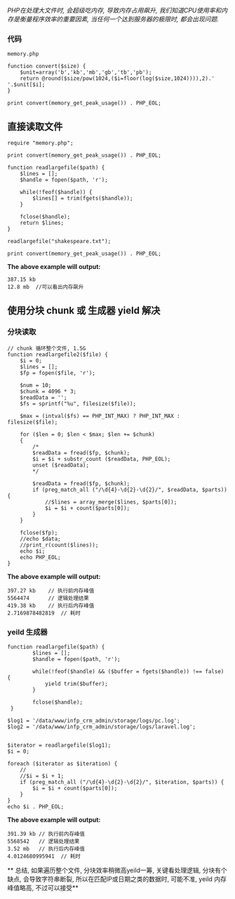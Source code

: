 *PHP在处理大文件时, 会超级吃内存, 导致内存占用飙升, 我们知道CPU使用率和内存是衡量程序效率的重要因素, 当任何一个达到服务器的极限时, 都会出现问题.*

###  代码

    memory.php
    
    function convert($size) {
        $unit=array('b','kb','mb','gb','tb','pb');
        return @round($size/pow(1024,($i=floor(log($size,1024)))),2).' '.$unit[$i];
    }
    
    print convert(memory_get_peak_usage()) . PHP_EOL;
    
    
    
## 直接读取文件

    require "memory.php";

    print convert(memory_get_peak_usage()) . PHP_EOL;

    function readlargefile($path) {
        $lines = [];
        $handle = fopen($path, 'r');

        while(!feof($handle)) {
            $lines[] = trim(fgets($handle));
        }

        fclose($handle);
        return $lines;
    }

    readlargefile("shakespeare.txt");

    print convert(memory_get_peak_usage()) . PHP_EOL;
    

**The above example will output:**

    387.15 kb
    12.8 mb  //可以看出内存飙升


## 使用分块 chunk 或 生成器 yield 解决

### 分块读取

    // chunk 循环整个文件, 1.5G
    function readlargefile2($file) {
        $i = 0;
        $lines = [];
        $fp = fopen($file, 'r');

        $num = 10;
        $chunk = 4096 * 3;
        $readData = '';
        $fs = sprintf("%u", filesize($file));

        $max = (intval($fs) == PHP_INT_MAX) ? PHP_INT_MAX : filesize($file);

        for ($len = 0; $len < $max; $len += $chunk)
        {
            /*
            $readData = fread($fp, $chunk);
            $i = $i + substr_count ($readData, PHP_EOL);
            unset ($readData);
            */

            $readData = fread($fp, $chunk);
            if (preg_match_all ("/\d{4}-\d{2}-\d{2}/", $readData, $parts)) {
                //$lines = array_merge($lines, $parts[0]);
                $i = $i + count($parts[0]);
            }
        }

        fclose($fp);
        //echo $data; 
        //print_r(count($lines));
        echo $i;
        echo PHP_EOL;
    }

**The above example will output:**

    397.27 kb    // 执行前内存峰值
    5564474      // 逻辑处理结果
    419.38 kb    // 执行后内存峰值
    2.7169878482819  // 耗时


### yeild 生成器

    function readlargefile($path) {
            $lines = [];
            $handle = fopen($path, 'r');

            while(!feof($handle) && ($buffer = fgets($handle)) !== false) {
                yield trim($buffer);
            }

            fclose($handle);
     }

    $log1 = '/data/www/infp_crm_admin/storage/logs/pc.log';
    $log2 = '/data/www/infp_crm_admin/storage/logs/laravel.log';


    $iterator = readlargefile($log1);
    $i = 0;

    foreach ($iterator as $iteration) {
        //
        //$i = $i + 1;
        if (preg_match_all ("/\d{4}-\d{2}-\d{2}/", $iteration, $parts)) {
            $i = $i + count($parts[0]);
        }
    }
    echo $i . PHP_EOL;
    
**The above example will output:**

    391.39 kb // 执行前内存峰值
    5568542   // 逻辑处理结果
    3.52 mb   // 执行后内存峰值
    4.0124680995941  // 耗时
    
** 总结, 如果遍历整个文件, 分块效率稍微高yeild一筹, 关键看处理逻辑, 分块有个缺点, 会导致字符串断裂, 所以在匹配IP或日期之类的数据时, 可能不准, yeild 内存峰值略高, 不过可以接受**
